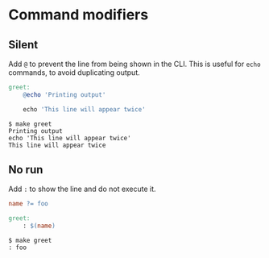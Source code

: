 # Command modifiers

## Silent

Add `@` to prevent the line from being shown in the CLI. This is useful for `echo` commands, to avoid duplicating output.

```Makefile
greet:
	@echo 'Printing output'

	echo 'This line will appear twice'
```

```console
$ make greet
Printing output
echo 'This line will appear twice'
This line will appear twice
```
  
  
## No run
  
Add `:` to show the line and do not execute it.

```Makefile
name ?= foo

greet:
	: $(name)
```

```console
$ make greet
: foo
```

